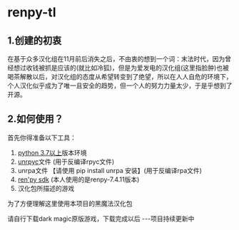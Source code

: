 # renpy-tl

## 1.创建的初衷

在基于众多汉化组在11月前后消失之后，不由衷的想到一个词：末法时代，因为曾经想过收钱被抓是应该的(就比如冷狐)，但是为爱发电的汉化组(这里指脸肿)也被喝茶解散以后，对汉化组的态度从希望转变到了绝望，所以在人人自危的环境下，个人汉化似乎成为了唯一且安全的趋势，但一个人的努力力量太少，于是乎想到了开源。

## 2.如何使用？

首先你得准备以下工具：

1. [python 3.7以上](https://www.python.org/)版本环境
2. [unrpyc](https://github.com/CensoredUsername/unrpyc/releases/tag/v1.1.7)文件 (用于反编译rpyc文件)
3. unrpa文件 【请使用 pip install unrpa 安装】(用于反编译rpa文件)
4. [ren'py sdk](https://www.renpy.org/latest.html) (本人使用的是renpy-7.4.11版本)  
5. 汉化包所描述的游戏

为了方便理解这里使用本项目的黑魔法汉化包

请自行下载dark magic原版游戏，下载完成以后
---项目持续更新中












